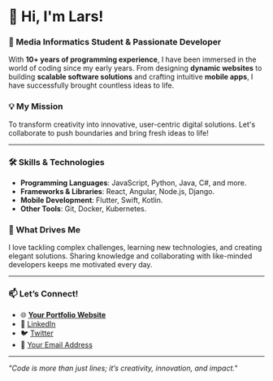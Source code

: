 # 👋 Hi, I'm Lars!

### 🚀 Media Informatics Student & Passionate Developer  
With **10+ years of programming experience**, I have been immersed in the world of coding since my early years. From designing **dynamic websites** to building **scalable software solutions** and crafting intuitive **mobile apps**, I have successfully brought countless ideas to life.

### 💡 My Mission  
To transform creativity into innovative, user-centric digital solutions. Let's collaborate to push boundaries and bring fresh ideas to life!

---

### 🛠️ Skills & Technologies  
- **Programming Languages**: JavaScript, Python, Java, C#, and more.  
- **Frameworks & Libraries**: React, Angular, Node.js, Django.  
- **Mobile Development**: Flutter, Swift, Kotlin.  
- **Other Tools**: Git, Docker, Kubernetes.  

### 🌟 What Drives Me  
I love tackling complex challenges, learning new technologies, and creating elegant solutions. Sharing knowledge and collaborating with like-minded developers keeps me motivated every day.

---

### 📫 Let’s Connect!  
- 🌐 **[Your Portfolio Website](#)**  
- 💼 [LinkedIn](#)  
- 🐦 [Twitter](#)  
- 📧 [Your Email Address](#)

---

*"Code is more than just lines; it’s creativity, innovation, and impact."*

